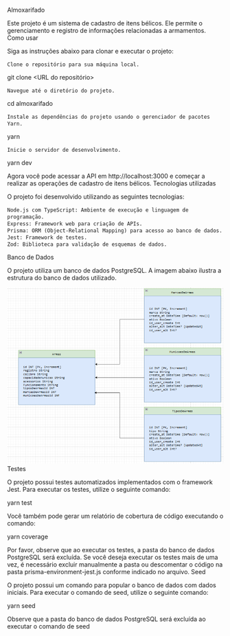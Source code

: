 Almoxarifado

Este projeto é um sistema de cadastro de itens bélicos. Ele permite o gerenciamento e registro de informações relacionadas a armamentos.
Como usar

Siga as instruções abaixo para clonar e executar o projeto:

    Clone o repositório para sua máquina local.


git clone <URL do repositório>

    Navegue até o diretório do projeto.


cd almoxarifado

    Instale as dependências do projeto usando o gerenciador de pacotes Yarn.

yarn

    Inicie o servidor de desenvolvimento.

yarn dev

Agora você pode acessar a API em http://localhost:3000 e começar a realizar as operações de cadastro de itens bélicos.
Tecnologias utilizadas

O projeto foi desenvolvido utilizando as seguintes tecnologias:

    Node.js com TypeScript: Ambiente de execução e linguagem de programação.
    Express: Framework web para criação de APIs.
    Prisma: ORM (Object-Relational Mapping) para acesso ao banco de dados.
    Jest: Framework de testes.
    Zod: Biblioteca para validação de esquemas de dados.

Banco de Dados

O projeto utiliza um banco de dados PostgreSQL. A imagem abaixo ilustra a estrutura do banco de dados utilizado.

![BD](image.png)
Testes

O projeto possui testes automatizados implementados com o framework Jest. Para executar os testes, utilize o seguinte comando:

yarn test

Você também pode gerar um relatório de cobertura de código executando o comando:


yarn coverage

Por favor, observe que ao executar os testes, a pasta do banco de dados PostgreSQL será excluída. Se você deseja executar os testes mais de uma vez, é necessário excluir manualmente a pasta ou descomentar o código na pasta prisma-environment-jest.js conforme indicado no arquivo.
Seed

O projeto possui um comando para popular o banco de dados com dados iniciais. Para executar o comando de seed, utilize o seguinte comando:


yarn seed

Observe que a pasta do banco de dados PostgreSQL será excluída ao executar o comando de seed
